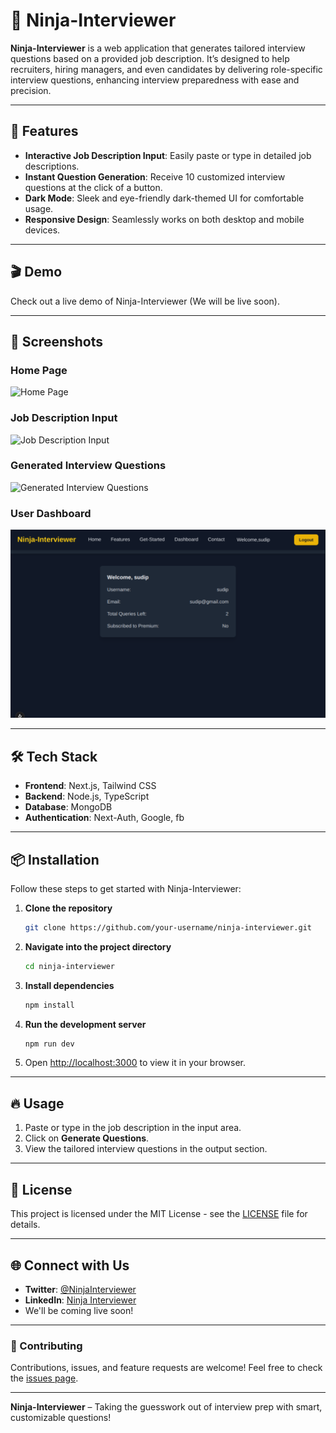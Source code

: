 

# 🥷 Ninja-Interviewer

**Ninja-Interviewer** is a web application that generates tailored interview questions based on a provided job description. It’s designed to help recruiters, hiring managers, and even candidates by delivering role-specific interview questions, enhancing interview preparedness with ease and precision.

---

## 🚀 Features

- **Interactive Job Description Input**: Easily paste or type in detailed job descriptions.
- **Instant Question Generation**: Receive 10 customized interview questions at the click of a button.
- **Dark Mode**: Sleek and eye-friendly dark-themed UI for comfortable usage.
- **Responsive Design**: Seamlessly works on both desktop and mobile devices.
  
---

## 🎬 Demo

Check out a live demo of Ninja-Interviewer (We will be live soon).

---

## 📸 Screenshots

### Home Page
![Home Page](./screenshots/home.png)

### Job Description Input
![Job Description Input](./screenshots/input.png)

### Generated Interview Questions
![Generated Interview Questions](./screenshots/output.png)

### User Dashboard
![Dashboard](./z_data/ss_userDashboard.png)

---

## 🛠️ Tech Stack

- **Frontend**: Next.js, Tailwind CSS
- **Backend**: Node.js, TypeScript
- **Database**: MongoDB 
- **Authentication**: Next-Auth, Google, fb


---

## 📦 Installation

Follow these steps to get started with Ninja-Interviewer:

1. **Clone the repository**
   ```bash
   git clone https://github.com/your-username/ninja-interviewer.git
   ```

2. **Navigate into the project directory**
   ```bash
   cd ninja-interviewer
   ```

3. **Install dependencies**
   ```bash
   npm install
   ```

4. **Run the development server**
   ```bash
   npm run dev
   ```

5. Open [http://localhost:3000](http://localhost:3000) to view it in your browser.

---

## 🔥 Usage

1. Paste or type in the job description in the input area.
2. Click on **Generate Questions**.
3. View the tailored interview questions in the output section.

---

## 📄 License

This project is licensed under the MIT License - see the [LICENSE](LICENSE) file for details.

---

## 🌐 Connect with Us

- **Twitter**: [@NinjaInterviewer](https://twitter.com/ninjainterviewer)
- **LinkedIn**: [Ninja Interviewer](https://linkedin.com/in/ninjainterviewer)
- We'll be coming live soon!
---

### 🙌 Contributing

Contributions, issues, and feature requests are welcome! Feel free to check the [issues page](https://github.com/your-username/ninja-interviewer/issues).

---

**Ninja-Interviewer** – Taking the guesswork out of interview prep with smart, customizable questions!

